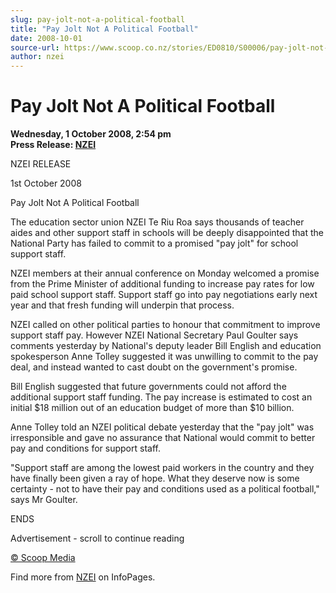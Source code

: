 ```yaml
---
slug: pay-jolt-not-a-political-football
title: "Pay Jolt Not A Political Football"
date: 2008-10-01
source-url: https://www.scoop.co.nz/stories/ED0810/S00006/pay-jolt-not-a-political-football.htm
author: nzei
---
```

Pay Jolt Not A Political Football
=================================

**Wednesday, 1 October 2008, 2:54 pm**  
**Press Release: [NZEI](https://info.scoop.co.nz/NZEI)**

NZEI RELEASE

1st October 2008

Pay Jolt Not A Political Football

The education sector union NZEI Te Riu Roa says thousands of teacher aides and other support staff in schools will be deeply disappointed that the National Party has failed to commit to a promised "pay jolt" for school support staff.

NZEI members at their annual conference on Monday welcomed a promise from the Prime Minister of additional funding to increase pay rates for low paid school support staff. Support staff go into pay negotiations early next year and that fresh funding will underpin that process.

NZEI called on other political parties to honour that commitment to improve support staff pay. However NZEI National Secretary Paul Goulter says comments yesterday by National's deputy leader Bill English and education spokesperson Anne Tolley suggested it was unwilling to commit to the pay deal, and instead wanted to cast doubt on the government's promise.

Bill English suggested that future governments could not afford the additional support staff funding. The pay increase is estimated to cost an initial $18 million out of an education budget of more than $10 billion.

Anne Tolley told an NZEI political debate yesterday that the "pay jolt" was irresponsible and gave no assurance that National would commit to better pay and conditions for support staff.

"Support staff are among the lowest paid workers in the country and they have finally been given a ray of hope. What they deserve now is some certainty - not to have their pay and conditions used as a political football," says Mr Goulter.

ENDS

Advertisement - scroll to continue reading





[© Scoop Media](http://www.scoop.co.nz/about/terms.html)

Find more from [NZEI](https://info.scoop.co.nz/NZEI) on InfoPages.